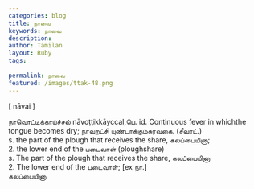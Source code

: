 ```yaml
---
categories: blog
title: நாவை
keywords: நாவை
description: 
author: Tamilan
layout: Ruby
tags: 
 
permalink: நாவை
featured: /images/ttak-48.png
---
```

  
[ nāvai ]  
  
நாவொட்டிக்காய்ச்சல் nāvoṭṭikkāyccal,பெ. id. Continuous fever in whichthe tongue becomes dry; நாவறட்சி யுண்டாக்கும்சுரவகை. (சீவரட்.)  
s. the part of the plough that receives the share, கலப்பையினா;  
2. the lower end of the படைவாள் (ploughshare)  
s. The part of the plough that receives the share, கலப்பையினா  
2. The lower end of the படைவாள்; [ex நா.]  
கலப்பையினா